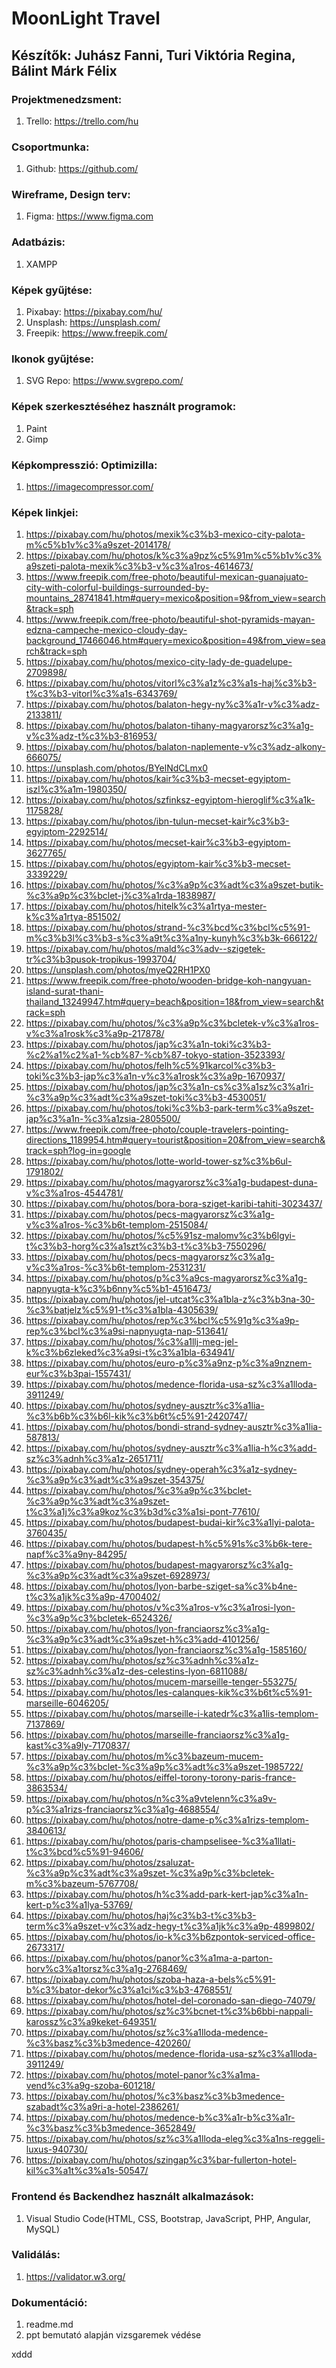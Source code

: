 # MoonLight Travel


## Készítők: Juhász Fanni, Turi Viktória Regina, Bálint Márk Félix


### Projektmenedzsment: 
1. Trello: https://trello.com/hu


### Csoportmunka:
1. Github: https://github.com/


### Wireframe, Design terv: 
1. Figma: https://www.figma.com


### Adatbázis: 
1. XAMPP


### Képek gyűjtése:
1. Pixabay: https://pixabay.com/hu/
2. Unsplash: https://unsplash.com/
3. Freepik: https://www.freepik.com/


### Ikonok gyűjtése:
1. SVG Repo: https://www.svgrepo.com/


### Képek szerkesztéséhez használt programok: 
1. Paint
2. Gimp


### Képkompresszió: Optimizilla:
1. https://imagecompressor.com/


### Képek linkjei:
1. https://pixabay.com/hu/photos/mexik%c3%b3-mexico-city-palota-m%c5%b1v%c3%a9szet-2014178/
2. https://pixabay.com/hu/photos/k%c3%a9pz%c5%91m%c5%b1v%c3%a9szeti-palota-mexik%c3%b3-v%c3%a1ros-4614673/
3. https://www.freepik.com/free-photo/beautiful-mexican-guanajuato-city-with-colorful-buildings-surrounded-by-mountains_28741841.htm#query=mexico&position=9&from_view=search&track=sph
4. https://www.freepik.com/free-photo/beautiful-shot-pyramids-mayan-edzna-campeche-mexico-cloudy-day-background_17466046.htm#query=mexico&position=49&from_view=search&track=sph
5. https://pixabay.com/hu/photos/mexico-city-lady-de-guadelupe-2709898/
6. https://pixabay.com/hu/photos/vitorl%c3%a1z%c3%a1s-haj%c3%b3-t%c3%b3-vitorl%c3%a1s-6343769/
7. https://pixabay.com/hu/photos/balaton-hegy-ny%c3%a1r-v%c3%adz-2133811/
8. https://pixabay.com/hu/photos/balaton-tihany-magyarorsz%c3%a1g-v%c3%adz-t%c3%b3-816953/
9. https://pixabay.com/hu/photos/balaton-naplemente-v%c3%adz-alkony-666075/
10. https://unsplash.com/photos/BYelNdCLmx0
11. https://pixabay.com/hu/photos/kair%c3%b3-mecset-egyiptom-iszl%c3%a1m-1980350/
12. https://pixabay.com/hu/photos/szfinksz-egyiptom-hieroglif%c3%a1k-1175828/
13. https://pixabay.com/hu/photos/ibn-tulun-mecset-kair%c3%b3-egyiptom-2292514/
14. https://pixabay.com/hu/photos/mecset-kair%c3%b3-egyiptom-3627765/
15. https://pixabay.com/hu/photos/egyiptom-kair%c3%b3-mecset-3339229/
16. https://pixabay.com/hu/photos/%c3%a9p%c3%adt%c3%a9szet-butik-%c3%a9p%c3%bclet-j%c3%a1rda-1838987/
17. https://pixabay.com/hu/photos/hitelk%c3%a1rtya-mester-k%c3%a1rtya-851502/
18. https://pixabay.com/hu/photos/strand-%c3%bcd%c3%bcl%c5%91-m%c3%b3l%c3%b3-s%c3%a9t%c3%a1ny-kunyh%c3%b3k-666122/
19. https://pixabay.com/hu/photos/mald%c3%adv--szigetek-tr%c3%b3pusok-tropikus-1993704/
20. https://unsplash.com/photos/myeQ2RH1PX0
21. https://www.freepik.com/free-photo/wooden-bridge-koh-nangyuan-island-surat-thani-thailand_13249947.htm#query=beach&position=18&from_view=search&track=sph
22. https://pixabay.com/hu/photos/%c3%a9p%c3%bcletek-v%c3%a1ros-v%c3%a1rosk%c3%a9p-217878/
23. https://pixabay.com/hu/photos/jap%c3%a1n-toki%c3%b3-%c2%a1%c2%a1-%cb%87-%cb%87-tokyo-station-3523393/
24. https://pixabay.com/hu/photos/felh%c5%91karcol%c3%b3-toki%c3%b3-jap%c3%a1n-v%c3%a1rosk%c3%a9p-1670937/
25. https://pixabay.com/hu/photos/jap%c3%a1n-cs%c3%a1sz%c3%a1ri-%c3%a9p%c3%adt%c3%a9szet-toki%c3%b3-4530051/
26. https://pixabay.com/hu/photos/toki%c3%b3-park-term%c3%a9szet-jap%c3%a1n-%c3%a1zsia-2805500/
27. https://www.freepik.com/free-photo/couple-travelers-pointing-directions_1189954.htm#query=tourist&position=20&from_view=search&track=sph?log-in=google
28. https://pixabay.com/hu/photos/lotte-world-tower-sz%c3%b6ul-1791802/
29. https://pixabay.com/hu/photos/magyarorsz%c3%a1g-budapest-duna-v%c3%a1ros-4544781/
30. https://pixabay.com/hu/photos/bora-bora-sziget-karibi-tahiti-3023437/
31. https://pixabay.com/hu/photos/pecs-magyarorsz%c3%a1g-v%c3%a1ros-%c3%b6t-templom-2515084/
32. https://pixabay.com/hu/photos/%c5%91sz-malomv%c3%b6lgyi-t%c3%b3-horg%c3%a1szt%c3%b3-t%c3%b3-7550296/
33. https://pixabay.com/hu/photos/pecs-magyarorsz%c3%a1g-v%c3%a1ros-%c3%b6t-templom-2531231/
34. https://pixabay.com/hu/photos/p%c3%a9cs-magyarorsz%c3%a1g-napnyugta-k%c3%b6nny%c5%b1-4516473/
35. https://pixabay.com/hu/photos/jel-utcat%c3%a1bla-z%c3%b3na-30-%c3%batjelz%c5%91-t%c3%a1bla-4305639/
36. https://pixabay.com/hu/photos/rep%c3%bcl%c5%91g%c3%a9p-rep%c3%bcl%c3%a9si-napnyugta-nap-513641/
37. https://pixabay.com/hu/photos/%c3%a1llj-meg-jel-k%c3%b6zleked%c3%a9si-t%c3%a1bla-634941/
38. https://pixabay.com/hu/photos/euro-p%c3%a9nz-p%c3%a9nznem-eur%c3%b3pai-1557431/
39. https://pixabay.com/hu/photos/medence-florida-usa-sz%c3%a1lloda-3911249/
40. https://pixabay.com/hu/photos/sydney-ausztr%c3%a1lia-%c3%b6b%c3%b6l-kik%c3%b6t%c5%91-2420747/
41. https://pixabay.com/hu/photos/bondi-strand-sydney-ausztr%c3%a1lia-587813/
42. https://pixabay.com/hu/photos/sydney-ausztr%c3%a1lia-h%c3%add-sz%c3%adnh%c3%a1z-2651711/
43. https://pixabay.com/hu/photos/sydney-operah%c3%a1z-sydney-%c3%a9p%c3%adt%c3%a9szet-354375/
44. https://pixabay.com/hu/photos/%c3%a9p%c3%bclet-%c3%a9p%c3%adt%c3%a9szet-t%c3%a1j%c3%a9koz%c3%b3d%c3%a1si-pont-77610/
45. https://pixabay.com/hu/photos/budapest-budai-kir%c3%a1lyi-palota-3760435/
46. https://pixabay.com/hu/photos/budapest-h%c5%91s%c3%b6k-tere-napf%c3%a9ny-84295/
47. https://pixabay.com/hu/photos/budapest-magyarorsz%c3%a1g-%c3%a9p%c3%adt%c3%a9szet-6928973/
48. https://pixabay.com/hu/photos/lyon-barbe-sziget-sa%c3%b4ne-t%c3%a1jk%c3%a9p-4700402/
49. https://pixabay.com/hu/photos/v%c3%a1ros-v%c3%a1rosi-lyon-%c3%a9p%c3%bcletek-6524326/
50. https://pixabay.com/hu/photos/lyon-franciaorsz%c3%a1g-%c3%a9p%c3%adt%c3%a9szet-h%c3%add-4101256/
51. https://pixabay.com/hu/photos/lyon-franciaorsz%c3%a1g-1585160/
52. https://pixabay.com/hu/photos/sz%c3%adnh%c3%a1z-sz%c3%adnh%c3%a1z-des-celestins-lyon-6811088/
53. https://pixabay.com/hu/photos/mucem-marseille-tenger-553275/
54. https://pixabay.com/hu/photos/les-calanques-kik%c3%b6t%c5%91-marseille-6046205/
55. https://pixabay.com/hu/photos/marseille-i-katedr%c3%a1lis-templom-7137869/
56. https://pixabay.com/hu/photos/marseille-franciaorsz%c3%a1g-kast%c3%a9ly-7170837/
57. https://pixabay.com/hu/photos/m%c3%bazeum-mucem-%c3%a9p%c3%bclet-%c3%a9p%c3%adt%c3%a9szet-1985722/
58. https://pixabay.com/hu/photos/eiffel-torony-torony-paris-france-3863534/
59. https://pixabay.com/hu/photos/n%c3%a9vtelenn%c3%a9v-p%c3%a1rizs-franciaorsz%c3%a1g-4688554/
60. https://pixabay.com/hu/photos/notre-dame-p%c3%a1rizs-templom-3840613/
61. https://pixabay.com/hu/photos/paris-champselisee-%c3%a1llati-t%c3%bcd%c5%91-94606/
62. https://pixabay.com/hu/photos/zsaluzat-%c3%a9p%c3%adt%c3%a9szet-%c3%a9p%c3%bcletek-m%c3%bazeum-5767708/
63. https://pixabay.com/hu/photos/h%c3%add-park-kert-jap%c3%a1n-kert-p%c3%a1lya-53769/
64. https://pixabay.com/hu/photos/haj%c3%b3-t%c3%b3-term%c3%a9szet-v%c3%adz-hegy-t%c3%a1jk%c3%a9p-4899802/
65. https://pixabay.com/hu/photos/io-k%c3%b6zpontok-serviced-office-2673317/
66. https://pixabay.com/hu/photos/panor%c3%a1ma-a-parton-horv%c3%a1torsz%c3%a1g-2768469/
67. https://pixabay.com/hu/photos/szoba-haza-a-bels%c5%91-b%c3%bator-dekor%c3%a1ci%c3%b3-4768551/
68. https://pixabay.com/hu/photos/hotel-del-coronado-san-diego-74079/
69. https://pixabay.com/hu/photos/sz%c3%bcnet-t%c3%b6bbi-nappali-karossz%c3%a9keket-649351/
70. https://pixabay.com/hu/photos/sz%c3%a1lloda-medence-%c3%basz%c3%b3medence-420260/
71. https://pixabay.com/hu/photos/medence-florida-usa-sz%c3%a1lloda-3911249/
72. https://pixabay.com/hu/photos/motel-panor%c3%a1ma-vend%c3%a9g-szoba-601218/
73. https://pixabay.com/hu/photos/%c3%basz%c3%b3medence-szabadt%c3%a9ri-a-hotel-2386261/
74. https://pixabay.com/hu/photos/medence-b%c3%a1r-b%c3%a1r-%c3%basz%c3%b3medence-3652849/
75. https://pixabay.com/hu/photos/sz%c3%a1lloda-eleg%c3%a1ns-reggeli-luxus-940730/
76. https://pixabay.com/hu/photos/szingap%c3%bar-fullerton-hotel-kil%c3%a1t%c3%a1s-50547/


### Frontend és Backendhez használt alkalmazások:
1. Visual Studio Code(HTML, CSS, Bootstrap, JavaScript, PHP, Angular, MySQL)


### Validálás:
1. https://validator.w3.org/


### Dokumentáció:
1. readme.md
2. ppt bemutató alapján vizsgaremek védése


xddd


